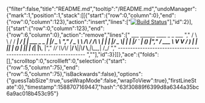 {"filter":false,"title":"README.md","tooltip":"/README.md","undoManager":{"mark":1,"position":1,"stack":[[{"start":{"row":0,"column":0},"end":{"row":0,"column":123},"action":"insert","lines":["[![Build Status](https://travis-ci.org/Lemoenskil/ecommerce.svg?branch=master)](https://travis-ci.org/Lemoenskil/ecommerce)"],"id":2}],[{"start":{"row":0,"column":123},"end":{"row":6,"column":0},"action":"remove","lines":["         ___        ______     ____ _                 _  ___  ","        / \\ \\      / / ___|   / ___| | ___  _   _  __| |/ _ \\ ","       / _ \\ \\ /\\ / /\\___ \\  | |   | |/ _ \\| | | |/ _` | (_) |","      / ___ \\ V  V /  ___) | | |___| | (_) | |_| | (_| |\\__, |","     /_/   \\_\\_/\\_/  |____/   \\____|_|\\___/ \\__,_|\\__,_|  /_/ "," ----------------------------------------------------------------- ",""],"id":3}]]},"ace":{"folds":[],"scrolltop":0,"scrollleft":0,"selection":{"start":{"row":5,"column":75},"end":{"row":5,"column":75},"isBackwards":false},"options":{"guessTabSize":true,"useWrapMode":false,"wrapToView":true},"firstLineState":0},"timestamp":1588707169447,"hash":"63f30889f6399d8a6344a35bc6a9ac018b453c95"}